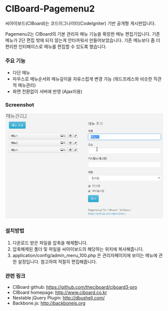 # CIBoard-Pagemenu2

씨아이보드(CIBoard)는 코드이그나이터(CodeIgniter) 기반 공개형 게시판입니다. 

Pagemenu2는 CIBoard의 기본 관리자 메뉴 기능을 확장한 메뉴 편집기입니다. 기존 메뉴가 2단 편집 밖에 되지 않는게 안타까워서 만들어보았습니다. 기존 메뉴보다 좀 더 편리한 인터페이스로 메뉴를 편집할 수 있도록 했습니다. 

### 주요 기능 

- 다단 메뉴 
- 마우스로 메뉴순서와 메뉴깊이을 자유스럽게 변경 가능 (워드프레스와 비슷한 직관적 메뉴관리)
- 화면 전환없이 서버에 반영 (Ajax이용)

### Screenshot

<img src="./screenshot2.gif" width="" height=""></img> 

### 설치방법

1. 다운로드 받은 파일을 압축을 해제합니다.
2. 압축해제된 폴더 및 파일을 씨아이보드의 해당하는 위치에 복사해줍니다. 
3. application/config/admin_menu_100.php 은 관리자페이지에 보이는 메뉴에 관한 설정입니다. 참고하여 적절히 편집해줍니다. 

### 관련 링크 
* CIBoard github: https://github.com/theciboard/ciboard3-pro 
* CIBoard homepage: http://www.ciboard.co.kr
* Nestable jQuery Plugin: http://dbushell.com/
* Backbone.js: http://backbonejs.org

